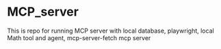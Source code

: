 # MCP_server
This is repo for running MCP server with local database, playwright, local Math tool and agent, mcp-server-fetch  mcp server
